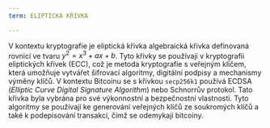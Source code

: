```yaml
---
term: ELIPTICKÁ KŘIVKA

---
```

V kontextu kryptografie je eliptická křivka algebraická křivka definovaná rovnicí ve tvaru $y^2 = x^3 + ax + b$. Tyto křivky se používají v kryptografii eliptických křivek (ECC), což je metoda kryptografie s veřejným klíčem, která umožňuje vytvářet šifrovací algoritmy, digitální podpisy a mechanismy výměny klíčů. V kontextu Bitcoinu se s křivkou `secp256k1` používá ECDSA (*Elliptic Curve Digital Signature Algorithm*) nebo Schnorrův protokol. Tato křivka byla vybrána pro své výkonnostní a bezpečnostní vlastnosti. Tyto algoritmy se používají ke generování veřejných klíčů ze soukromých klíčů a také k podepisování transakcí, čímž se odemykají bitcoiny.